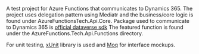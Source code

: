 A test project for Azure Functions that communicates to Dynamics 365. 
The project uses delegation pattern using Mediatr and the business/core logic is found under AzureFunctionsTech.Api.Core.
Package used to communicate to Dynamics 365 is [official dataverse sdk](https://www.nuget.org/packages/Microsoft.PowerPlatform.Dataverse.Client/)
The featured function is found under the AzureFunctions.Tech.Api.Functions directory.

For unit testing, [xUnit](https://xunit.net/) library is used and [Moq](https://moq.github.io/moq4/) for interface mockups.